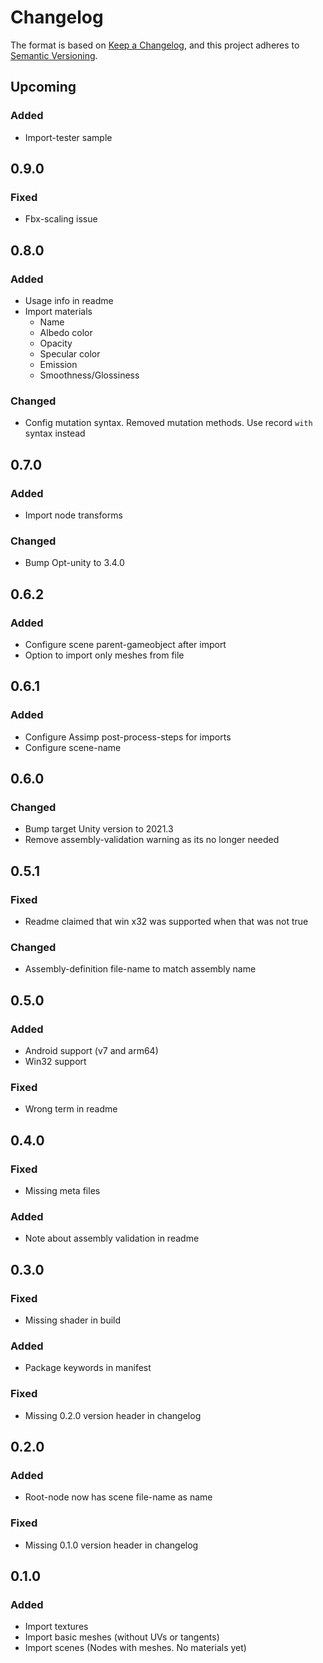 ﻿# Changelog

The format is based on [Keep a Changelog](https://keepachangelog.com/en/1.0.0/),
and this project adheres
to [Semantic Versioning](https://semver.org/spec/v2.0.0.html).

## Upcoming

### Added

- Import-tester sample

## 0.9.0

### Fixed

- Fbx-scaling issue

## 0.8.0

### Added

- Usage info in readme
- Import materials
  - Name
  - Albedo color
  - Opacity
  - Specular color
  - Emission
  - Smoothness/Glossiness

### Changed

- Config mutation syntax. Removed mutation methods.
  Use record `with` syntax instead

## 0.7.0

### Added

- Import node transforms

### Changed

- Bump Opt-unity to 3.4.0

## 0.6.2

### Added

- Configure scene parent-gameobject after import
- Option to import only meshes from file

## 0.6.1

### Added

- Configure Assimp post-process-steps for imports
- Configure scene-name

## 0.6.0

### Changed

- Bump target Unity version to 2021.3
- Remove assembly-validation warning as its no longer needed

## 0.5.1

### Fixed

- Readme claimed that win x32 was supported when that was not true

### Changed

- Assembly-definition file-name to match assembly name

## 0.5.0

### Added

- Android support (v7 and arm64)
- Win32 support

### Fixed

- Wrong term in readme

## 0.4.0

### Fixed

- Missing meta files

### Added

- Note about assembly validation in readme

## 0.3.0

### Fixed

- Missing shader in build

### Added

- Package keywords in manifest

### Fixed

- Missing 0.2.0 version header in changelog

## 0.2.0

### Added

- Root-node now has scene file-name as name

### Fixed

- Missing 0.1.0 version header in changelog

## 0.1.0

### Added

- Import textures
- Import basic meshes (without UVs or tangents)
- Import scenes (Nodes with meshes. No materials yet)